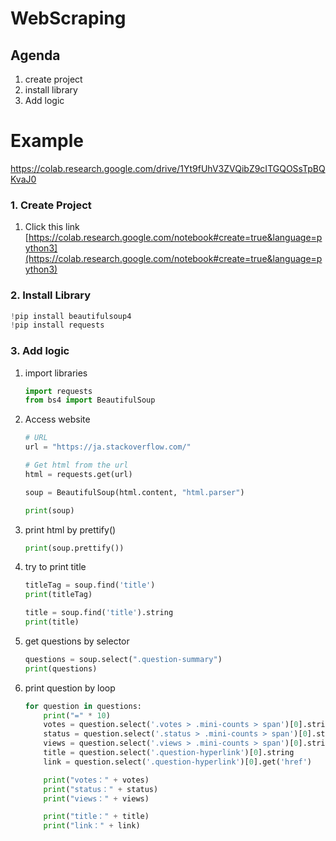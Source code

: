 # WebScraping

## Agenda
1. create project
2. install library
3. Add logic

# Example
https://colab.research.google.com/drive/1Yt9fUhV3ZVQibZ9cITGQOSsTpBQKvaJ0

### 1. Create Project

1. Click this link [https://colab.research.google.com/notebook#create=true&language=python3](https://colab.research.google.com/notebook#create=true&language=python3)

### 2. Install Library

```JavaScript
!pip install beautifulsoup4
!pip install requests
```

### 3. Add logic
1. import libraries

    ```Python
    import requests
    from bs4 import BeautifulSoup
    ```

2. Access website

    ```Python
    # URL
    url = "https://ja.stackoverflow.com/"

    # Get html from the url
    html = requests.get(url)

    soup = BeautifulSoup(html.content, "html.parser")

    print(soup)
    ```

3. print html by prettify()

    ```Python
    print(soup.prettify())
    ```

4. try to print title

    ```Python
    titleTag = soup.find('title')
    print(titleTag)

    title = soup.find('title').string
    print(title)
    ```

5. get questions by selector

    ```Python
    questions = soup.select(".question-summary")
    print(questions)
    ```

6. print question by loop

    ```Python
    for question in questions:
        print("=" * 10)
        votes = question.select('.votes > .mini-counts > span')[0].string
        status = question.select('.status > .mini-counts > span')[0].string
        views = question.select('.views > .mini-counts > span')[0].string
        title = question.select('.question-hyperlink')[0].string
        link = question.select('.question-hyperlink')[0].get('href')

        print("votes：" + votes)
        print("status：" + status)
        print("views：" + views)

        print("title：" + title)
        print("link：" + link)
    ```